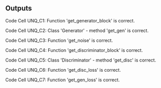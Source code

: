 <h2>Outputs</h2>
<p>Code Cell UNQ_C1: Function 'get_generator_block' is correct.</p>
<p>Code Cell UNQ_C2: Class 'Generator' - method 'get_gen' is correct.</p>
<p>Code Cell UNQ_C3: Function 'get_noise' is correct.</p>
<p>Code Cell UNQ_C4: Function 'get_discriminator_block' is correct.</p>
<p>Code Cell UNQ_C5: Class 'Discriminator' - method 'get_disc' is correct.</p>
<p>Code Cell UNQ_C6: Function 'get_disc_loss' is correct.</p>
<p>Code Cell UNQ_C7: Function 'get_gen_loss' is correct.</p>